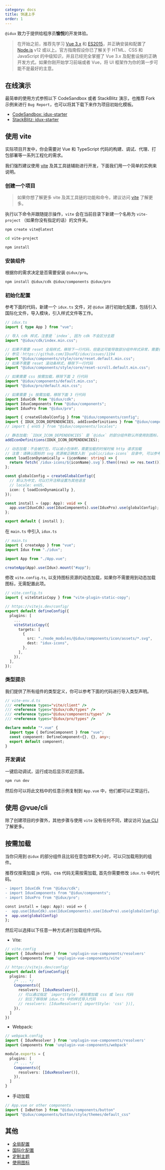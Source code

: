 ```yaml
---
category: docs
title: 快速上手
order: 1
---
```


`@idux` 致力于提供给程序员**愉悦**的开发体验。

> 在开始之前，推荐先学习 [Vue 3.x](https://v3.vuejs.org) 和 [ES2015](https://babeljs.io/docs/en/learn)，并正确安装和配置了 [Node.js](https://nodejs.org) v12 或以上。官方指南假设你已了解关于 HTML、CSS 和 JavaScript 的中级知识，并且已经完全掌握了 Vue 3.x 及配套设施的正确开发方式。如果你刚开始学习前端或者 Vue，将 UI 框架作为你的第一步可能不是最好的主意。

## 在线演示

最简单的使用方式参照以下 CodeSandbox 或者 StackBlitz 演示，也推荐 Fork 示例来进行 `Bug Report`，也可以将其下载下来作为项目初始化模板。

- [CodeSandbox: idux-starter](https://codesandbox.io/s/idux-starter-7o9lv)
- [StackBlitz: idux-starter](https://stackblitz.com/edit/idux-starter)

## 使用 vite

实际项目开发中，你会需要对 Vue 和 TypeScript 代码的构建、调试、代理、打包部署等一系列工程化的需求。

我们强烈建议使用 [vite](https://vitejs.dev) 及其工具链辅助进行开发，下面我们用一个简单的实例来说明。

### 创建一个项目

> 如果你想了解更多 vite 及其工具链的功能和命令，建议访问  [vite](https://vitejs.dev) 了解更多。

执行以下命令并跟随提示操作，`vite` 会在当前目录下新建一个名称为 `vite-project` （如果你没有指定的话）的文件夹。

```bash
npm create vite@latest

cd vite-project

npm install
```

### 安装组件

根据你的需求决定是否需要安装 `@idux/pro`。

```bash
npm install @idux/cdk @idux/components @idux/pro
```

### 初始化配置

参考下面的代码，新建一个 `idux.ts` 文件，对 `@idux` 进行初始化配置，包括引入国际化文件，导入模块，引入样式文件等工作。

```ts
// idux.ts
import { type App } from "vue";

// 导入 cdk 样式，注意是 `index`, 因为 cdk 不会区分主题
import "@idux/cdk/index.min.css";

// 如果不需要 reset 全局样式，移除下一行代码，但是这可能导致部分组件样式异常，需要提供一些必须的全局样式
// 参见：https://github.com/IDuxFE/idux/issues/1194
import "@idux/components/style/core/reset.default.min.css";
// 如果不需要 reset 滚动条样式，移除下一行代码
import "@idux/components/style/core/reset-scroll.default.min.css";

// 如果需要 css 按需加载，移除下面 2 行代码
import "@idux/components/default.min.css";
import "@idux/pro/default.min.css";

// 如果需要 js 按需加载，移除下面 3 行代码
import IduxCdk from "@idux/cdk";
import IduxComponents from "@idux/components";
import IduxPro from "@idux/pro";

import { createGlobalConfig } from "@idux/components/config";
import { IDUX_ICON_DEPENDENCIES, addIconDefinitions } from "@idux/components/icon";
// import { enUS } from "@idux/components/locales";

// 静态加载: `IDUX_ICON_DEPENDENCIES` 是 `@idux` 的部分组件默认所使用到图标，建议在此时静态引入。
addIconDefinitions(IDUX_ICON_DEPENDENCIES);

// 动态加载：不会被打包，可以减小包体积，需要加载的时候时候 http 请求加载
// 注意：请确认图标的 svg 资源被正确放入到 `public/idux-icons` 目录中, 可以参考下面的 vite 配置
const loadIconDynamically = (iconName: string) => {
  return fetch(`/idux-icons/${iconName}.svg`).then((res) => res.text());
};

const globalConfig = createGlobalConfig({
  // 默认为中文，可以打开注释设置为其他语言
  // locale: enUS,
  icon: { loadIconDynamically },
});

const install = (app: App): void => {
  app.use(IduxCdk).use(IduxComponents).use(IduxPro).use(globalConfig);
};

export default { install };
```

在 `main.ts` 中引入 `idux.ts`

```ts
// main.ts
import { createApp } from "vue";
import Idux from "./idux";

import App from "./App.vue";

createApp(App).use(Idux).mount("#app");
```

修改 `vite.config.ts`, 以支持图标资源的动态加载，如果你不需要用到动态加载图标，无需配置此项。

```ts
// vite.config.ts
import { viteStaticCopy } from "vite-plugin-static-copy";

// https://vitejs.dev/config/
export default defineConfig({
  plugins: [
    ...
    viteStaticCopy({
      targets: [
        {
          src: "./node_modules/@idux/components/icon/assets/*.svg",
          dest: "idux-icons",
        },
      ],
    }),
  ],
});
```

### 类型提示

我们提供了所有组件的类型定义，你可以参考下面的代码进行导入类型声明。

```ts
// vite-env.d.ts
/// <reference types="vite/client" />
/// <reference types="@idux/cdk/types" />
/// <reference types="@idux/components/types" />
/// <reference types="@idux/pro/types" />

declare module "*.vue" {
  import type { DefineComponent } from "vue";
  const component: DefineComponent<{}, {}, any>;
  export default component;
}
```

### 开发调试

一键启动调试，运行成功后显示欢迎页面。

```bash
npm run dev
```

然后你可以将此文档中的任意示例复制到 `App.vue` 中，他们都可以正常运行。

## 使用 @vue/cli

除了创建项目的步骤外，其他步骤与使用 `vite` 没有任何不同，建议访问  [Vue CLI](https://cli.vuejs.org) 了解更多。

## 按需加载

当你只用到 `@idux` 的部分组件且比较在意包体积大小时，可以只加载用到的组件。

推荐仅按需加载 js 代码，css 代码无需按需加载, 首先你需要修改 `idux.ts` 中的代码。

```diff
- import IduxCdk from "@idux/cdk";
- import IduxComponents from "@idux/components";
- import IduxPro from "@idux/pro";

const install = (app: App): void => {
-  app.use(IduxCdk).use(IduxComponents).use(IduxPro).use(globalConfig);
+  app.use(globalConfig)
};
```

然后可以选择以下任意一种方式进行加载组件代码。

- Vite:

```ts
// vite.config
import { IduxResolver } from 'unplugin-vue-components/resolvers'
import Components from 'unplugin-vue-components/vite'

// https://vitejs.dev/config/
export default defineConfig({
  plugins: [
    /* ... */
    Components({
      resolvers: [IduxResolver()],
      // 可以通过指定 `importStyle` 来按需加载 css 或 less 代码
      // 别忘了移除掉 idux.ts 中的样式导入代码
      // resolvers: [IduxResolver({ importStyle: 'css' })],
    }),
  ]
})
```

- Webpack:

```ts
// webpack.config
import { IduxResolver } from 'unplugin-vue-components/resolvers'
import Components from 'unplugin-vue-components/webpack'

module.exports = {
  plugins: [
    /* ... */
    Components({
      resolvers: [IduxResolver()],
    }),
  ]
}
```

- 手动加载

```ts
// App.vue or other components
import { IxButton } from "@idux/components/button"
import "@idux/components/button/style/themes/default_css"
```

## 其他

- [全局配置](/docs/global-config/zh)
- [国际化配置](/docs/i18n/zh)
- [定制主题](/docs/customize-theme/zh)
- [使用图标](/components/icon/zh#FAQ)
